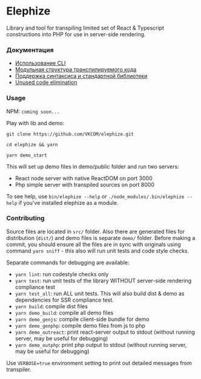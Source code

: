 # Elephize

Library and tool for transpiling limited set of React & Typescript constructions into PHP for use in server-side rendering.

### Документация

- [Использование CLI](doc/usage-cli.md)
- [Модульная структура транспилируемого кода](doc/modules.md)
- [Поддержка синтаксиса и стандартной библиотеки](doc/support.md)
- [Unused code elimination](doc/code-elimination.md)

### Usage

NPM: `coming soon...`

Play with lib and demo: 

`git clone https://github.com/VKCOM/elephize.git`

`cd elephize && yarn`

`yarn demo_start`

This will set up demo files in demo/public folder and run two servers:
- React node server with native ReactDOM on port 3000
- Php simple server with transpiled sources on port 8000

To see help, use `bin/elephize --help` or `./node_modules/.bin/elephize --help` if you've installed elephize as a module. 

### Contributing

Source files are located in `src/` folder. Also there are generated files for distribution (`dist/`) and demo files is separate `demo/` folder. Before making a commit, you should ensure all the files are in sync with originals using command `yarn sniff` - this also will run unit tests and code style checks.

Separate commands for debugging are available:
- `yarn lint`: run codestyle checks only
- `yarn test`: run unit tests of the library WITHOUT server-side rendering compliance test
- `yarn test_all`: run ALL unit tests. This will also build dist & demo as dependencies for SSR compliance test.
- `yarn build`: compile dist files
- `yarn demo_build`: compile all demo files
- `yarn demo_genjs`: compile client-side bundle for demo
- `yarn demo_genphp`: compile demo files from js to php
- `yarn demo_outreact`: print react-server output to stdout (without running server, may be useful for debugging)
- `yarn demo_outphp`: print php output to stdout (without running server, may be useful for debugging)

Use `VERBOSE=true` environment setting to print out detailed messages from transpiler.
